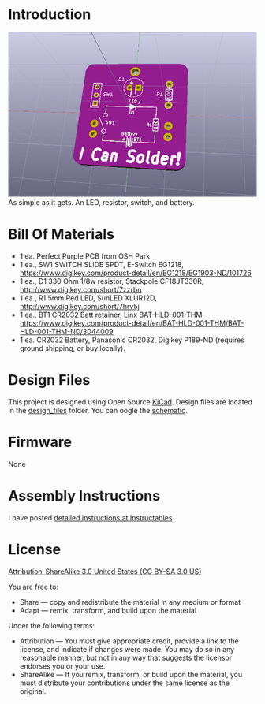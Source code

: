 Introduction
============

![ICanSolder](images/project.png) 
As simple as it gets.  An LED, resistor, switch, and battery.


Bill Of Materials
=================
  
- 1 ea. Perfect Purple PCB from OSH Park
- 1 ea., SW1 SWITCH SLIDE SPDT, E-Switch EG1218, https://www.digikey.com/product-detail/en/EG1218/EG1903-ND/101726
- 1 ea., D1 330 Ohm 1/8w resistor, Stackpole CF18JT330R, http://www.digikey.com/short/7zzrbn
- 1 ea., R1 5mm Red LED, SunLED XLUR12D, http://www.digikey.com/short/7hrv5j
- 1 ea., BT1 CR2032 Batt retainer, Linx BAT-HLD-001-THM, https://www.digikey.com/product-detail/en/BAT-HLD-001-THM/BAT-HLD-001-THM-ND/3044009
- 1 ea. CR2032 Battery, Panasonic CR2032, Digikey P189-ND (requires ground shipping, or buy locally).



Design Files
============
This project is designed using Open Source [KiCad](http://kicad-pcb.org/). Design files are located in the [design_files](design_files/) folder.  You can oogle the [schematic](images/project.sch.png).

Firmware
========
None

Assembly Instructions
=====================
I have posted [detailed instructions at Instructables](https://www.instructables.com/member/MakersBox/instructables/).

License
=======
[Attribution-ShareAlike 3.0 United States (CC BY-SA 3.0 US)](https://creativecommons.org/licenses/by-sa/3.0/us/)

You are free to:

- Share — copy and redistribute the material in any medium or format
- Adapt — remix, transform, and build upon the material

Under the following terms:

- Attribution — You must give appropriate credit, provide a link to the license, and indicate if changes were made. You may do so in any reasonable manner, but not in any way that suggests the licensor endorses you or your use.
- ShareAlike — If you remix, transform, or build upon the material, you must distribute your contributions under the same license as the original.
